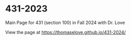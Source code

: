 # 431-2023

Main Page for 431 (section 100) in Fall 2024 with Dr. Love

View the page at https://thomaselove.github.io/431-2024/
